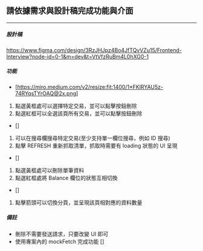 ## 請依據需求與設計稿完成功能與介面

---

##### 設計稿

https://www.figma.com/design/3RzJHJpz4Bo4JfTQvVZu15/Frontend-Interview?node-id=0-1&m=dev&t=VtVfzRuBm4L0hXG0-1

##### 功能

- [https://miro.medium.com/v2/resize:fit:1400/1*FKlRYAU5z-74RYqsTYrOAQ@2x.png]

1. 點選黃框處可以選擇特定交易，並可以點擊按鈕刪除
2. 點選紅框可以全選該頁所有交易，並可以點擊按鈕刪除

- []

1. 可以在搜尋欄搜尋特定交易(至少支持單一欄位搜尋，例如 ID 搜尋)
2. 點擊 REFRESH 重新抓取清單，抓取時需要有 loading 狀態的 UI 呈現

- []

1. 點選黃框處可以刪除單筆資料
2. 點選紅框處將 Balance 欄位的狀態互相切換

- []

1. 點擊箭頭可以切換分頁，並呈現該頁相對應的資料數量

##### 備註

- 刪除不需要發送請求，只要改變 UI 即可
- 使用專案內的 mockFetch 完成功能 []
